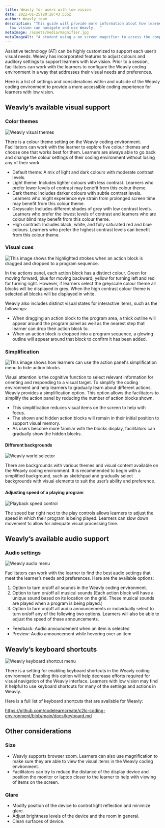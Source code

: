```yaml
---
title: Weavly for users with low vision
date: 2022-01-25T20:28:43.535Z
author: Weavly team
description: "This guide will provide more information about how learners with
  low vision can navigate and use Weavly.  "
metaImage: /assets/media/magnifier.jpg
metaImageAlt: "A student using a on screen magnifier to access the computer. "
---
```

Assistive technology (AT) can be highly customized to support each user’s visual needs. Weavly has incorporated features to adjust colours and auditory settings to support learners with low vision. Prior to a session, facilitators can work with the learners to configure the Weavly coding environment in a way that addresses their visual needs and preferences. 

Here is a list of settings and considerations within and outside of the Weavly coding environment to provide a more accessible coding experience for learners with low vision. 

## Weavly’s available visual support

### Color themes

![Weavly visual themes](/assets/media/visual-themes.jpg "Weavly visual themes")

There is a colour theme setting on the Weavly coding environment. Facilitators can work with the learner to explore five colour themes and choose one that works best for them. Learners are always able to go back and change the colour settings of their coding environment without losing any of their work. 

* Default theme: A mix of light and dark colours with moderate contrast levels.
* Light theme: Includes lighter colours with less contrast. Learners who prefer lower levels of contrast may benefit from this colour theme.
* Dark theme: Includes darker colours with subtle contrast levels. Learners who might experience eye strain from prolonged screen time may benefit from this colour theme. 
* Greyscale: Includes different shades of grey with low contrast levels. Learners who prefer the lowest levels of contrast and learners who are colour blind may benefit from this colour theme. 
* High contrast: Includes black, white, and fully saturated red and blue colours. Learners who prefer the highest contrast levels can benefit from this colour theme.

### Visual cues 

![This image shows the highlighted strokes when an action block is dragged and dropped to a program sequence.](/assets/media/drag-and-drop.jpg "Weavly drag and drop visual cues")

In the actions panel, each action block has a distinct colour. Green for moving forward, blue for moving backward, yellow for turning left and red for turning right. However, if learners select the greyscale colour theme all blocks will be displayed in grey. When the high contrast colour theme is selected all blocks will be displayed in white. 

Weavly also includes distinct visual states for interactive items, such as the followings:

* When dragging an action block to the program area, a thick outline will appear around the program panel as well as the nearest step that learner can drop their action block to. 
* When an action block is dropped into a program sequence, a glowing outline will appear around that block to confirm it has been added.

### Simplification

![This image shows how learners can use the action panel's simplification menu to hide action blocks. ](/assets/media/simplification.jpg "Weavly simplification menu")

Visual attention is the cognitive function to select relevant information for orienting and responding to a visual target. To simplify the coding environment and help learners to gradually learn about different actions, Weavly provides a simplification option. This option allows the facilitators to simplify the action panel by reducing the number of action blocks shown. 

* This simplification reduces visual items on the screen to help with focus. 
* The shown and hidden action blocks will remain in their initial position to support visual memory. 
* As users become more familiar with the blocks display, facilitators can gradually show the hidden blocks.

#### Different backgrounds

![Weavly world selector ](/assets/media/world-selector.jpg "Weavly world selector ")

There are backgrounds with various themes and visual content available on the Weavly coding environment. It is recommended to begin with a simplified background, such as sketchpad and gradually select backgrounds with visual elements to suit the user’s ability and preference.

#### Adjusting speed of a playing program

![Playback speed control](/assets/media/playback-speed.jpg "Playback speed control")

The speed bar right next to the play controls allows learners to adjust the speed in which their program is being played. Learners can slow down movement to allow for adequate visual processing time.

## Weavly’s available audio support

### Audio settings

![Weavly audio menu](/assets/media/audio-menu.jpg "Weavly audio menu")

Facilitators can work with the learner to find the best audio settings that meet the learner’s needs and preferences. Here are the available options:

1. Option to turn on/off all sounds in the Weavly coding environment.
2. Option to turn on/off all musical sounds (Each action block will have a unique sound based on its location on the grid. These musical sounds are played when a program is being played.)
3. Option to turn on/off all audio announcements or individually select to turn on/off any of the following two options. Learners will also be able to adjust the speed of these announcements.

* Feedback: Audio announcement when an item is selected
* Preview: Audio announcement while hovering over an item

## Weavly’s keyboard shortcuts

![Weavly keyboard shortcut menu](/assets/media/keyboard-shortcuts.jpg "Weavly keyboard shortcut menu")

There is a setting for enabling keyboard shortcuts in the Weavly coding environment. Enabling this option will help decrease efforts required for visual navigation of the Weavly interface. Learners with low vision may find it helpful to use keyboard shortcuts for many of the settings and actions in Weavly.

Here is a full list of keyboard shortcuts that are available for Weavly: [](https://github.com/codelearncreate/c2lc-coding-environment/blob/main/docs/keyboard.md)

<https://github.com/codelearncreate/c2lc-coding-environment/blob/main/docs/keyboard.md>

## Other considerations

### Size 

* Weavly supports browser zoom. Learners can also use magnification to make sure they are able to view the visual items in the Weavly coding environment. 
* Facilitators can try to reduce the distance of the display device and position the monitor or laptop closer to the learner to help with viewing of items on the screen. 

### Glare

* Modify position of the device to control light reflection and minimize glare.
* Adjust brightness levels of the device and the room in general.
* Clean surfaces of device.
